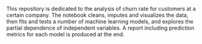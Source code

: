 This repository is dedicated to the analysis of churn rate for customers at a certain company. The notebook cleans, imputes and visualizes the data, then fits and tests a number of machine learning models, and explores the partial dependence of independent variables. A report including prediction metrics for each model is produced at the end.
